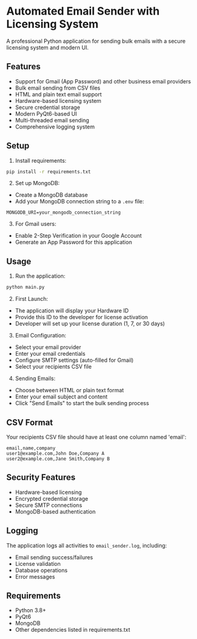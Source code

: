 # Automated Email Sender with Licensing System

A professional Python application for sending bulk emails with a secure licensing system and modern UI.

## Features

- Support for Gmail (App Password) and other business email providers
- Bulk email sending from CSV files
- HTML and plain text email support
- Hardware-based licensing system
- Secure credential storage
- Modern PyQt6-based UI
- Multi-threaded email sending
- Comprehensive logging system

## Setup

1. Install requirements:
```bash
pip install -r requirements.txt
```

2. Set up MongoDB:
- Create a MongoDB database
- Add your MongoDB connection string to a `.env` file:
```
MONGODB_URI=your_mongodb_connection_string
```

3. For Gmail users:
- Enable 2-Step Verification in your Google Account
- Generate an App Password for this application

## Usage

1. Run the application:
```bash
python main.py
```

2. First Launch:
- The application will display your Hardware ID
- Provide this ID to the developer for license activation
- Developer will set up your license duration (1, 7, or 30 days)

3. Email Configuration:
- Select your email provider
- Enter your email credentials
- Configure SMTP settings (auto-filled for Gmail)
- Select your recipients CSV file

4. Sending Emails:
- Choose between HTML or plain text format
- Enter your email subject and content
- Click "Send Emails" to start the bulk sending process

## CSV Format

Your recipients CSV file should have at least one column named 'email':

```csv
email,name,company
user1@example.com,John Doe,Company A
user2@example.com,Jane Smith,Company B
```

## Security Features

- Hardware-based licensing
- Encrypted credential storage
- Secure SMTP connections
- MongoDB-based authentication

## Logging

The application logs all activities to `email_sender.log`, including:
- Email sending success/failures
- License validation
- Database operations
- Error messages

## Requirements

- Python 3.8+
- PyQt6
- MongoDB
- Other dependencies listed in requirements.txt
